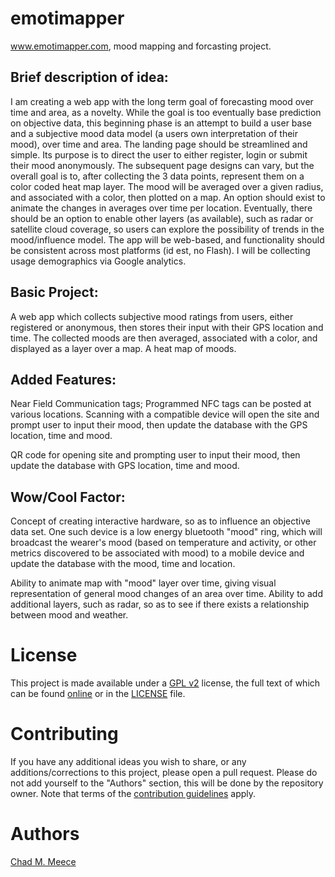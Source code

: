 emotimapper
===========
www.emotimapper.com, mood mapping and forcasting project.

Brief description of idea:
--------------------------
I am creating a web app with the long term goal of forecasting mood over time and area, as a novelty. While the goal is too eventually base prediction on objective data, this beginning phase is an attempt to build a user base and a subjective mood data model (a users own interpretation of their mood), over time and area. The landing page should be streamlined and simple. Its purpose is to direct the user to either register, login or submit their mood anonymously. The subsequent page designs can vary, but the overall goal is to, after collecting the 3 data points, represent them on a color coded heat map layer. The mood will be averaged over a given radius, and associated with a color, then plotted on a map. An option should exist to animate the changes in averages over time per location. Eventually, there should be an option to enable other layers (as available), such as radar or satellite cloud coverage, so users can explore the possibility of trends in the mood/influence model. The app will be web-based, and functionality should be consistent across most platforms (id est, no Flash). I will be collecting usage demographics via Google analytics.

Basic Project:
--------------
A web app which collects subjective mood ratings from users, either registered or anonymous, then stores their input with their GPS location and time. The collected moods are then averaged, associated with a color, and displayed as a layer over a map. A heat map of moods.

Added Features:
---------------
Near Field Communication tags; Programmed NFC tags can be posted at various locations. Scanning with a compatible device will open the site and prompt user to input their mood, then update the database with the GPS location, time and mood.

QR code for opening site and prompting user to input their mood, then update the database with GPS location, time and mood.


Wow/Cool Factor:
----------------
Concept of creating interactive hardware, so as to influence an objective data set. One such device is a low energy bluetooth "mood" ring, which will broadcast the wearer's mood (based on temperature and activity, or other metrics discovered to be associated with mood) to a mobile device and update the database with the mood, time and location.

Ability to animate map with "mood" layer over time, giving visual representation of general mood changes of an area over time. Ability to add additional layers, such as radar, so as to see if there exists a relationship between mood and weather.


License
=======
This project is made available under a [GPL v2](http://creativecommons.org/licenses/by-sa/4.0/) license, the  full text of which can be found [online](http://choosealicense.com/licenses/gpl-v2/) or in the [LICENSE](LICENSE) file.

Contributing
============
If you have any additional ideas you wish to share, or any additions/corrections to this project, please open a pull request. Please do not add yourself to the "Authors" section, this will be done by the repository owner. Note that terms of the [contribution guidelines](CONTRIBUTING.md) apply.

Authors
=======
[Chad M. Meece](https://github.com/meeceplex)

